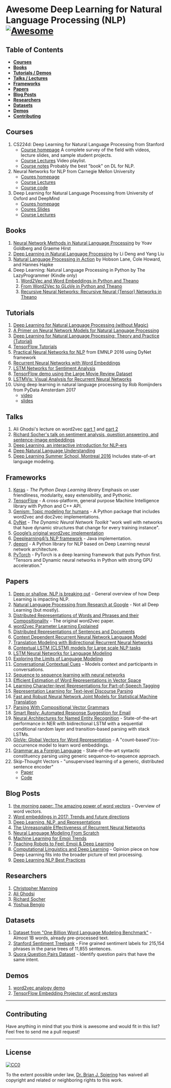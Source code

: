 Awesome Deep Learning for Natural Language Processing (NLP) [![Awesome](https://cdn.rawgit.com/sindresorhus/awesome/d7305f38d29fed78fa85652e3a63e154dd8e8829/media/badge.svg)](https://github.com/sindresorhus/awesome)
====

Table of Contents
----

- __[Courses ](#courses)__  
- __[Books](#books)__  
- __[Tutorials / Demos](#tutorials)__  
- __[Talks / Lectures](#talks)__  
- __[Frameworks](#frameworks)__  
- __[Papers](#papers)__  
- __[Blog Posts](#blog-posts)__
- __[Researchers](#researchers)__  
- __[Datasets](#datasets)__  
- __[Demos](#demos)__  
- __[Contributing](#contributing)__  

Courses 
----
1. CS224d: Deep Learning for Natural Language Processing from Stanford
	- [Course homepage](http://web.stanford.edu/class/cs224n/) A complete survey of the field with videos, lecture slides, and sample student projects.
	- [Course Lectures](https://www.youtube.com/playlist?list=PL3FW7Lu3i5Jsnh1rnUwq_TcylNr7EkRe6) Video playlist.
	- [Course notes](https://github.com/stanfordnlp/cs224n-winter17-notes) Probably the best "book" on DL for NLP.
1. Neural Networks for NLP from Carnegie Mellon University
	- [Coures homepage](http://phontron.com/class/nn4nlp2017/)
	- [Course Lectures](https://www.youtube.com/user/neubig/videos)
	- [Course code](https://github.com/neubig/nn4nlp2017-code/)
1. Deep Learning for Natural Language Processing from University of Oxford and DeepMind
	- [Coures homepage](https://www.cs.ox.ac.uk/teaching/courses/2016-2017/dl/)
	- [Coures Slides](https://github.com/oxford-cs-deepnlp-2017/lectures)
	- [Course Lectures](https://www.youtube.com/playlist?list=PL613dYIGMXoZBtZhbyiBqb0QtgK6oJbpm)

Books
-----
1. [Neural Network Methods in Natural Language Processing](https://www.amazon.com/gp/product/1627052984) by Yoav Goldberg and Graeme Hirst
1. [Deep Learning in Natural Language Processing](http://www.springer.com/us/book/9789811052088) by Li Deng and Yang Liu
1. [Natural Language Processing in Action](https://www.manning.com/books/natural-language-processing-in-action) by Hobson Lane, Cole Howard, and Hannes Hapke
1. Deep Learning: Natural Language Processing in Python by The LazyProgrammer (Kindle only)
	1. [Word2Vec and Word Embeddings in Python and Theano](https://www.amazon.com/Deep-Learning-Language-Processing-Embeddings-ebook/dp/B01KQ0ZN0A)
	1. [From Word2Vec to GLoVe in Python and Theano](https://www.amazon.com/Deep-Learning-Language-Processing-Word2Vec-ebook/dp/B01KRBOO4Y/)
	1. [Recursive Neural Networks: Recursive Neural (Tensor) Networks in Theano](https://www.amazon.com/Deep-Learning-Language-Processing-Recursive-ebook/dp/B01KS5AEXO)

Tutorials
----
1. [Deep Learning for Natural Language Processing (without Magic)](http://www.socher.org/index.php/DeepLearningTutorial/DeepLearningTutorial)
1. [A Primer on Neural Network Models for Natural Language Processing](https://arxiv.org/abs/1510.00726) 
1. [Deep Learning for Natural Language Processing: Theory and Practice (Tutorial)](https://www.microsoft.com/en-us/research/publication/deep-learning-for-natural-language-processing-theory-and-practice-tutorial/) 
1. [TensorFlow Tutorials](https://www.tensorflow.org/tutorials/mandelbrot)
1. [Practical Neural Networks for NLP](https://github.com/clab/dynet_tutorial_examples) from EMNLP 2016 using DyNet framework
1. [Recurrent Neural Networks with Word Embeddings](http://deeplearning.net/tutorial/rnnslu.html)
1. [LSTM Networks for Sentiment Analysis](http://deeplearning.net/tutorial/lstm.html)
1. [TensorFlow demo using the Large Movie Review Dataset](http://ai.stanford.edu/~amaas/data/sentiment/)
1. [LSTMVis: Visual Analysis for Recurrent Neural Networks](http://lstm.seas.harvard.edu/client/index.html)  
1. Using deep learning in natural language processing by Rob Romijnders from PyData Amsterdam 2017
	- [video](https://www.youtube.com/watch?v=HVdPWoZ_swY)
	- [slides](https://github.com/RobRomijnders/talks/blob/master/pydata_DL_NLP.pdf)

Talks
----
1. Ali Ghodsi's lecture on word2vec [part 1](https://www.youtube.com/watch?v=TsEGsdVJjuA) and [part 2](https://www.youtube.com/watch?v=nuirUEmbaJU)
2. [Richard Socher's talk on sentiment analysis, question answering, and sentence-image embeddings](https://www.youtube.com/watch?v=tdLmf8t4oqM)
3. [Deep Learning, an interactive introduction for NLP-ers](http://www.slideshare.net/roelofp/220115dlmeetup)
4. [Deep Natural Language Understanding](http://videolectures.net/deeplearning2016_cho_language_understanding/) 
5. [Deep Learning Summer School, Montreal 2016](http://videolectures.net/deeplearning2016_montreal/) Includes state-of-art language modeling.

Frameworks
----
1. [Keras](https://keras.io/) - _The Python Deep Learning library_ Emphasis on user friendliness, modularity, easy extensibility, and Pythonic.
1. [TensorFlow](https://www.tensorflow.org/) - A cross-platform, general purpose Machine Intelligence library with Python and C++ API.
1. [Genism: Topic modeling for humans](https://pypi.python.org/pypi/gensim) - A Python package that includes word2vec and doc2vec implementations.
1. [DyNet](https://github.com/clab/dynet) - _The Dynamic Neural Network Toolkit_ "work well with networks that have dynamic structures that change for every training instance".
1. [Google’s original word2vec implementation](https://code.google.com/archive/p/word2vec/)
1. [Deeplearning4j’s NLP framework](http://deeplearning4j.org/nlp) - Java implementation.
1. [deepnl](https://github.com/attardi/deepnl) - A Python library for NLP based on Deep Learning neural network architecture.
1. [PyTorch](http://pytorch.org/) - PyTorch is a deep learning framework that puts Python first. "Tensors and Dynamic neural networks in Python with strong GPU acceleration."

Papers
----
1. [Deep or shallow, NLP is breaking out](http://dl.acm.org/citation.cfm?id=2874915) - General overview of how Deep Learning is impacting NLP.
2. [Natural Language Processing from Research at Google](http://research.google.com/pubs/NaturalLanguageProcessing.html) - Not all Deep Learning (but mostly).
2. [Distributed Representations of Words and Phrases and their Compositionality](https://papers.nips.cc/paper/5021-distributed-representations-of-words-and-phrases-and-their-compositionality.pdf) - The original word2vec paper.
3. [word2vec Parameter Learning Explained](https://arxiv.org/abs/1411.2738)
4. [Distributed Representations of Sentences and Documents](http://cs.stanford.edu/~quocle/paragraph_vector.pdf)
5. [Context Dependent Recurrent Neural Network Language Model](http://www.msr-waypoint.com/pubs/176926/rnn_ctxt.pdf)
6. [Translation Modeling with Bidirectional Recurrent Neural Networks](https://www-i6.informatik.rwth-aachen.de/publications/download/936/SundermeyerMartinAlkhouliTamerWuebkerJoernNeyHermann--TranslationModelingwithBidirectionalRecurrentNeuralNetworks--2014.pdf)
7. [Contextual LSTM (CLSTM) models for Large scale NLP tasks](https://arxiv.org/abs/1602.06291)
8. [LSTM Neural Networks for Language Modeling](http://citeseerx.ist.psu.edu/viewdoc/download?doi=10.1.1.248.4448&rep=rep1&type=pdf)
9. [Exploring the Limits of Language Modeling](http://arxiv.org/pdf/1602.02410.pdf)
10. [Conversational Contextual Cues](https://arxiv.org/abs/1606.00372) - Models context and participants in conversations.
11. [Sequence to sequence learning with neural networks](http://papers.nips.cc/paper/5346-sequence-to-sequence-learning-with-neural-networks.pdf)
12. [Efficient Estimation of Word Representations in Vector Space](http://arxiv.org/pdf/1301.3781.pdf)
13. [Learning Character-level Representations for Part-of-Speech Tagging](http://jmlr.org/proceedings/papers/v32/santos14.pdf)
14. [Representation Learning for Text-level Discourse Parsing](http://www.cc.gatech.edu/~jeisenst/papers/ji-acl-2014.pdf)
15. [Fast and Robust Neural Network Joint Models for Statistical Machine Translation](http://acl2014.org/acl2014/P14-1/pdf/P14-1129.pdf)
16. [Parsing With Compositional Vector Grammars](http://www.socher.org/index.php/Main/ParsingWithCompositionalVectorGrammars)
17. [Smart Reply: Automated Response Suggestion for Email](https://arxiv.org/abs/1606.04870)
18. [Neural Architectures for Named Entity Recognition](https://arxiv.org/abs/1603.01360) - State-of-the-art performance in NER with bidirectional LSTM with a sequential conditional random layer and transition-based parsing with stack LSTMs.
19. [GloVe: Global Vectors for Word Representation](http://www-nlp.stanford.edu/pubs/glove.pdf) - A "count-based"/co-occurrence model to learn word embeddings.
20. [Grammar as a Foreign Language](https://arxiv.org/abs/1412.7449) - State-of-the-art syntactic constituency parsing using generic sequence-to-sequence approach.
22. Skip-Thought Vectors - "unsupervised learning of a generic, distributed sentence encoder"
    - [Paper](http://arxiv.org/abs/1506.06726)
    - [Code](https://github.com/ryankiros/skip-thoughts)

Blog Posts
----

1. [the morning paper: The amazing power of word vectors](https://blog.acolyer.org/2016/04/21/the-amazing-power-of-word-vectors/) - Overview of word vectors.
1. [Word embeddings in 2017: Trends and future directions](http://ruder.io/word-embeddings-2017/)
2. [Deep Learning, NLP, and Representations](http://colah.github.io/posts/2014-07-NLP-RNNs-Representations/)
3. [The Unreasonable Effectiveness of Recurrent Neural Networks](http://karpathy.github.io/2015/05/21/rnn-effectiveness/)
1. [Neural Language Modeling From Scratch](http://ofir.io/Neural-Language-Modeling-From-Scratch/?a=1)
4. [Machine Learning for Emoji Trends](http://instagram-engineering.tumblr.com/post/117889701472/emojineering-part-1-machine-learning-for-emoji)
5. [Teaching Robots to Feel: Emoji & Deep Learning](http://getdango.com/emoji-and-deep-learning.html)
6. [Computational Linguistics and Deep Learning](http://www.mitpressjournals.org/doi/pdf/10.1162/COLI_a_00239) - Opinion piece on how Deep Learning fits into the broader picture of text processing.
7. [Deep Learning NLP Best Practices](http://ruder.io/deep-learning-nlp-best-practices/index.html)

Researchers
----
1. [Christopher Manning](http://nlp.stanford.edu/manning/)
2. [Ali Ghodsi](https://uwaterloo.ca/data-science/)
3. [Richard Socher](http://www.socher.org/)
4. [Yoshua Bengio](http://www.iro.umontreal.ca/~bengioy/yoshua_en/index.html)

Datasets
----
1. [Dataset from "One Billion Word Language Modeling Benchmark"](http://www.statmt.org/lm-benchmark/1-billion-word-language-modeling-benchmark-r13output.tar.gz) - Almost 1B words, already pre-processed text.
1. [Stanford Sentiment Treebank](https://nlp.stanford.edu/sentiment/treebank.html) - Fine grained sentiment labels for 215,154 phrases in the parse trees of 11,855 sentences.
1. [Quora Question Pairs Dataset](https://data.quora.com/First-Quora-Dataset-Release-Question-Pairs) - Identify question pairs that have the same intent.

Demos
----
1. [word2vec analogy demo](http://deeplearner.fz-qqq.net/)
1. [TensorFlow Embedding Projector of word vectors](http://projector.tensorflow.org/)

-----
Contributing
----
Have anything in mind that you think is awesome and would fit in this list? Feel free to send me a pull request!

-----
License
----

[![CC0](http://i.creativecommons.org/p/zero/1.0/88x31.png)](http://creativecommons.org/publicdomain/zero/1.0/)

To the extent possible under law, [Dr. Brian J. Spiering](http://www.linkedin.com/in/brianspiering/) has waived all copyright and related or neighboring rights to this work.
